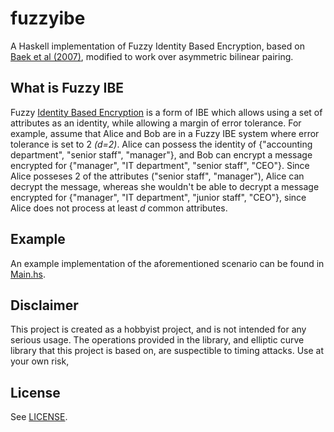 # fuzzyibe
A Haskell implementation of Fuzzy Identity Based Encryption, based on [Baek et al (2007)](https://eprint.iacr.org/2007/047.pdf "Baek et al (2007)"), modified to work over asymmetric bilinear pairing.

## What is Fuzzy IBE
Fuzzy [Identity Based Encryption](https://en.wikipedia.org/wiki/Identity-based_encryption "Identity Based Encryption") is a form of IBE which allows using  a set of attributes as an identity, while allowing a margin of error tolerance. For example, assume that Alice and Bob are in a Fuzzy IBE system where error tolerance is set to 2 *(d=2)*. Alice can possess the identity of {"accounting department", "senior staff", "manager"}, and Bob can encrypt a message encrypted for {"manager", "IT department", "senior staff", "CEO"}. Since Alice posseses 2 of the attributes ("senior staff", "manager"), Alice can decrypt the message, whereas she wouldn't be able to decrypt a message encrypted for {"manager", "IT department", "junior staff", "CEO"}, since Alice does not process at least *d* common attributes.

## Example
An example implementation of the aforementioned scenario can be found in [Main.hs](app/Main.hs).

## Disclaimer
This project is created as a hobbyist project, and is not intended for any serious usage. The operations provided in the library, and elliptic curve library that this project is based on, are suspectible to timing attacks. Use at your own risk,

## License
See [LICENSE](LICENSE).

